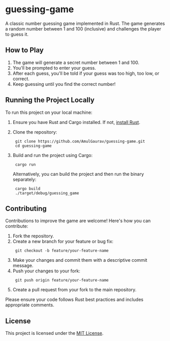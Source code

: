 # guessing-game

A classic number guessing game implemented in Rust. The game generates a random number between 1 and 100 (inclusive) and challenges the player to guess it.

## How to Play

1. The game will generate a secret number between 1 and 100.
2. You'll be prompted to enter your guess.
3. After each guess, you'll be told if your guess was too high, too low, or correct.
4. Keep guessing until you find the correct number!

## Running the Project Locally

To run this project on your local machine:

1. Ensure you have Rust and Cargo installed. If not, [install Rust](https://www.rust-lang.org/tools/install).

2. Clone the repository:
   ```
    git clone https://github.com/AmulGaurav/guessing-game.git
    cd guessing-game
   ```
3. Build and run the project using Cargo:
   ```
    cargo run
   ```
   Alternatively, you can build the project and then run the binary separately:
   ```
    cargo build
    ./target/debug/guessing_game
   ```

## Contributing

Contributions to improve the game are welcome! Here's how you can contribute:

1. Fork the repository.
2. Create a new branch for your feature or bug fix:
   ```
    git checkout -b feature/your-feature-name
   ```
3. Make your changes and commit them with a descriptive commit message.
4. Push your changes to your fork:
   ```
    git push origin feature/your-feature-name
   ```
5. Create a pull request from your fork to the main repository.

Please ensure your code follows Rust best practices and includes appropriate comments.

## License

This project is licensed under the [MIT License](LICENSE).
